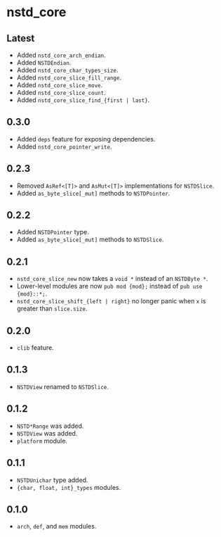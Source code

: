 # nstd_core
## Latest
- Added `nstd_core_arch_endian`.
- Added `NSTDEndian`.
- Added `nstd_core_char_types_size`.
- Added `nstd_core_slice_fill_range`.
- Added `nstd_core_slice_move`.
- Added `nstd_core_slice_count`.
- Added `nstd_core_slice_find_{first | last}`.
## 0.3.0
- Added `deps` feature for exposing dependencies.
- Added `nstd_core_pointer_write`.
## 0.2.3
- Removed `AsRef<[T]>` and `AsMut<[T]>` implementations for `NSTDSlice`.
- Added `as_byte_slice[_mut]` methods to `NSTDPointer`.
## 0.2.2
- Added `NSTDPointer` type.
- Added `as_byte_slice[_mut]` methods to `NSTDSlice`.
## 0.2.1
- `nstd_core_slice_new` now takes a `void *` instead of an `NSTDByte *`.
- Lower-level modules are now `pub mod {mod};` instead of `pub use {mod}::*;`.
- `nstd_core_slice_shift_{left | right}` no longer panic when `x` is greater than `slice.size`.
## 0.2.0
- `clib` feature.
## 0.1.3
- `NSTDView` renamed to `NSTDSlice`.
## 0.1.2
- `NSTD*Range` was added.
- `NSTDView` was added.
- `platform` module.
## 0.1.1
- `NSTDUnichar` type added.
- `{char, float, int}_types` modules.
## 0.1.0
- `arch`, `def`, and `mem` modules.
